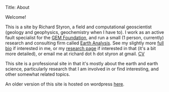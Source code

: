 Title: About


Welcome! 


This is a site by Richard Styron, a field and computational geoscientist 
(geology and geophysics, geochemistry when I have to). I work as an active 
fault specialist for the [GEM Foundation][gem], and run a small (1 person, 
currently) research and consulting firm called [Earth Analysis][ea]. See my 
slightly more [full bio][bio] if interested in me, or my [research page][] if 
interested in that (it's a bit more detailed), or email me at richard dot h dot
styron at gmail. [CV][cv]

This site is a professional site in that it's mostly about the earth and
earth science, particularly research that I am involved in or find interesting,
and other somewhat related topics.

An older version of this site is hosted on wordpress [here][oldsite].

[gem]: www.globalquakemodel.org
[bio]: /bio/
[research page]: /research/
[oldsite]: http://rocksandwaterdotnet.wordpress.com/
[cv]: /pdfs/richard.h.styron_cv_jul_2017.pdf
[ea]: http://earth-analysis.com
